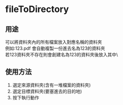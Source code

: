 # fileToDirectory
## 用途

可以將資料夾內的所有檔案放入對應名稱的資料夾\
例如:123.pdf 會自動複製一份進去名為123的資料夾\
若123資料夾不存在則會創建名為123的資料夾後放入其中\
## 使用方法


1. 選定來源資料夾(含有一堆檔案的資料夾)
2. 選定目標資料夾(要塞進去的目的地)
3. 按下執行動作

